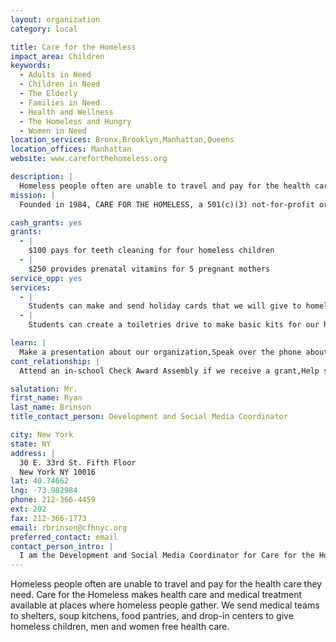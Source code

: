 ```yaml
---
layout: organization
category: local

title: Care for the Homeless
impact_area: Children
keywords: 
  - Adults in Need
  - Children in Need
  - The Elderly
  - Families in Need
  - Health and Wellness
  - The Homeless and Hungry
  - Women in Need
location_services: Bronx,Brooklyn,Manhattan,Queens
location_offices: Manhattan
website: www.careforthehomeless.org

description: |
  Homeless people often are unable to travel and pay for the health care they need.  Care for the Homeless makes health care and medical treatment available at places where homeless people gather. We send medical teams to shelters, soup kitchens, food pantries, and drop-in centers to give homeless children, men and women free health care.
mission: |
  Founded in 1984, CARE FOR THE HOMELESS, a 501(c)(3) not-for-profit organization, improves the health and well-being of homeless men, women and children by promoting healthful behaviors and providing medical, behavioral, social and shelter services. We advocate for the rights of homeless people and for public policies which support stable individuals, families and communities, and aim to end homelessness.

cash_grants: yes
grants: 
  - |
    $100 pays for teeth cleaning for four homeless children
  - |
    $250 provides prenatal vitamins for 5 pregnant mothers
service_opp: yes
services: 
  - |
    Students can make and send holiday cards that we will give to homeless families with children living in shelters.
  - |
    Students can create a toiletries drive to make basic kits for our homeless clients. Travel sized shampoos, soaps, deodorants, toothpastes, toothbrushes and combs make up the kits we distribute.

learn: |
  Make a presentation about our organization,Speak over the phone about our work
cont_relationship: |
  Attend an in-school Check Award Assembly if we receive a grant,Help students tell local newspapers and media about their grant and/or project with us,Educate the school by leading a workshop,Collect pennies during the Penny Harvest next fall

salutation: Mr.
first_name: Ryan
last_name: Brinson
title_contact_person: Development and Social Media Coordinator

city: New York
state: NY
address: |
  30 E. 33rd St. Fifth Floor  
  New York NY 10016
lat: 40.74662
lng: -73.982984
phone: 212-366-4459
ext: 202
fax: 212-366-1773
email: rbrinson@cfhnyc.org
preferred_contact: email
contact_person_intro: |
  I am the Development and Social Media Coordinator for Care for the Homeless.  My job is to raise money so we can give health care and medical treatment to homeless men, women, and children. I enjoy working with Common Cents because they make it possible for more homeless people to get the help they need.
---
```

Homeless people often are unable to travel and pay for the health care they need.  Care for the Homeless makes health care and medical treatment available at places where homeless people gather. We send medical teams to shelters, soup kitchens, food pantries, and drop-in centers to give homeless children, men and women free health care.